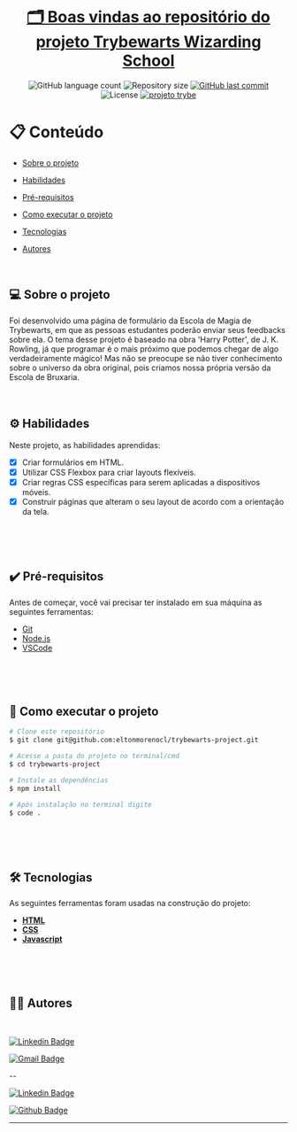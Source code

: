 <h1 align="center">
       <a href="#" alt=""> 🗂️ Boas vindas ao repositório do projeto Trybewarts Wizarding School </a>
</h1>

<p align="center">
  
  <img alt="GitHub language count" src="https://img.shields.io/github/languages/count/eltonmorenocl/trybewarts-project?color=azure">

  <img alt="Repository size" src="https://img.shields.io/github/repo-size/eltonmorenocl/trybewarts-project">

  
  <a href="https://github.com/eltonmorenocl/trybewarts-project/commits/master">
    <img alt="GitHub last commit" src="https://img.shields.io/github/last-commit/eltonmorenocl/trybewarts-project?color=yellow">
  </a>
    
   <img alt="License" src="https://img.shields.io/badge/license-MIT-orange">
   
  <a href="https://www.betrybe.com/">
    <img alt="projeto trybe" src="https://img.shields.io/badge/projeto%20feito%20na-TRYBE-%231db702">
  </a>
 
</p>


📋 Conteúdo
=================

<!--ts-->

* [Sobre o projeto](#-sobre-o-projeto)

* [Habilidades](#%EF%B8%8F-habilidades)

* [Pré-requisitos](#%EF%B8%8F-pré-requisitos)

* [Como executar o projeto](#-como-executar-o-projeto)

* [Tecnologias](#-tecnologias)

* [Autores](#-autores)


<!--te-->
<br>

## 💻 Sobre o projeto

Foi desenvolvido uma página de formulário da Escola de Magia de Trybewarts, em que as pessoas estudantes poderão enviar seus feedbacks sobre ela. O tema desse projeto é baseado na obra 'Harry Potter', de J. K. Rowling, já que programar é o mais próximo que podemos chegar de algo verdadeiramente mágico! Mas não se preocupe se não tiver conhecimento sobre o universo da obra original, pois criamos nossa própria versão da Escola de Bruxaria.
<br />
<br />
<br />

## ⚙️ Habilidades

Neste projeto, as habilidades aprendidas:

- [x] Criar formulários em HTML.
- [x] Utilizar CSS Flexbox para criar layouts flexíveis.
- [x] Criar regras CSS específicas para serem aplicadas a dispositivos móveis.
- [x] Construir páginas que alteram o seu layout de acordo com a orientação da tela.
 
<br />
<br />
<br />

## ✔️ Pré-requisitos

Antes de começar, você vai precisar ter instalado em sua máquina as seguintes ferramentas:

- [Git](https://git-scm.com)
- [Node.js](https://nodejs.org/en/)
- [VSCode](https://code.visualstudio.com/)

<br />
<br />
<br />


## 🚀 Como executar o projeto

```bash
# Clone este repositório
$ git clone git@github.com:eltonmorenocl/trybewarts-project.git

# Acesse a pasta do projeto no terminal/cmd
$ cd trybewarts-project

# Instale as dependências
$ npm install

# Após instalação no terminal digite
$ code .

```

<br />
<br />
<br />

## 🛠 Tecnologias

As seguintes ferramentas foram usadas na construção do projeto:

-   **[HTML](https://github.com/ReactTraining/react-router/tree/master/packages/react-router-dom)**
-   **[CSS](https://react-icons.github.io/react-icons/)**
-   **[Javascript](https://react-icons.github.io/react-icons/)**


<br />
<br />
<br />

## 👨‍💻 Autores

<br />

[![Linkedin Badge](https://img.shields.io/badge/-Elton_Moreno-blue?style=flat-square&logo=Linkedin&logoColor=white&link=https://www.linkedin.com/in/eltonmoreno/)](https://www.linkedin.com/in/eltonmoreno/)

[![Gmail Badge](https://img.shields.io/badge/-eltonmorenocl@gmail.com-c14438?style=flat-square&logo=Gmail&logoColor=white&link=mailto:eltonmorenocl@gmail.com)](mailto:eltonmorenocl@gmail.com)

--

[![Linkedin Badge](https://img.shields.io/badge/-Jonatas_Passos-blue?style=flat-square&logo=Linkedin&logoColor=white&link=https://www.linkedin.com/in/jonatas-passos/)](https://www.linkedin.com/in/jonatas-passos/)

[![Github Badge](https://img.shields.io/badge/GitHub-100000?style=for-the-badge&logo=github&logoColor=white)](https://github.com/jonataspassos96)



---
